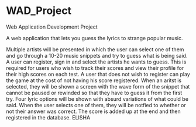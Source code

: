 # WAD_Project
Web Application Development Project

A web application that lets you guess the lyrics to strange popular music. 

Multiple artists will be presented in which the user can select one of them and go through a 10-20 music snippets and try to guess what is being said. 
A user can register, sign in and select the artists he wants to guess. This is required for users who wish to track their scores and view their profile for their high scores on each test. A user that does not wish to register can play the game at the cost of not having his score registered.
When an aritst is selected, they will be shown a screen with the wave form of the snippet that cannot be paused or rewinded so that they have to guess it from the first try. Four lyric options will be shown with absurd variations of what could be said. When the user selects one of them, they will be notfied to whether or not their answer was correct. The score is added up at the end and then registered in the database.
ELISHA
